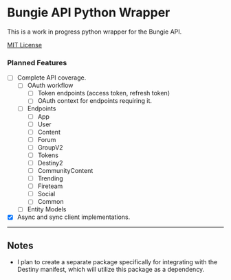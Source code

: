 # Bungie API Python Wrapper

This is a work in progress python wrapper for the Bungie API.

[MIT License](LICENSE.md)


### Planned Features

- [ ] Complete API coverage.
  - [ ] OAuth workflow
    - [ ] Token endpoints (access token, refresh token)
    - [ ] OAuth context for endpoints requiring it.
  - [ ] Endpoints
    - [ ] App
    - [ ] User
    - [ ] Content
    - [ ] Forum
    - [ ] GroupV2
    - [ ] Tokens
    - [ ] Destiny2
    - [ ] CommunityContent
    - [ ] Trending
    - [ ] Fireteam
    - [ ] Social
    - [ ] Common
  - [ ] Entity Models
- [x] Async and sync client implementations.

---

## Notes

- I plan to create a separate package specifically for integrating with the
Destiny manifest, which will utilize this package as a dependency.